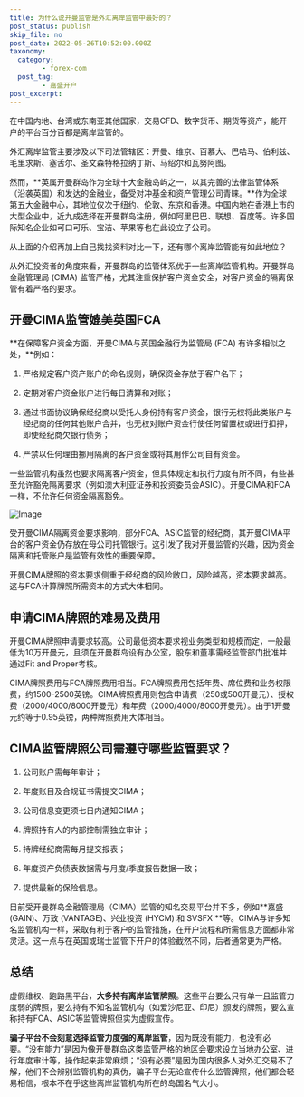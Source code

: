 ```yaml
---
title: 为什么说开曼监管是外汇离岸监管中最好的？
post_status: publish
skip_file: no
post_date: 2022-05-26T10:52:00.000Z
taxonomy:
  category:
        - forex-com
  post_tag:
        - 嘉盛开户
post_excerpt: 
---
```

在中国内地、台湾或东南亚其他国家，交易CFD、数字货币、期货等资产，能开户的平台百分百都是离岸监管的。

外汇离岸监管主要涉及以下司法管辖区：开曼、维京、百慕大、巴哈马、伯利兹、毛里求斯、塞舌尔、圣文森特格拉纳丁斯、马绍尔和瓦努阿图。

然而，**英属开曼群岛作为全球十大金融岛屿之一，以其完善的法律监管体系（沿袭英国）和发达的金融业，备受对冲基金和资产管理公司青睐。**作为全球第五大金融中心，其地位仅次于纽约、伦敦、东京和香港。中国内地在香港上市的大型企业中，近九成选择在开曼群岛注册，例如阿里巴巴、联想、百度等。许多国际知名企业如可口可乐、宝洁、苹果等也在此设立子公司。

从上面的介绍再加上自己找找资料对比一下，还有哪个离岸监管能有如此地位？

从外汇投资者的角度来看，开曼群岛的监管体系优于一些离岸监管机构。开曼群岛金融管理局 (CIMA) 监管严格，尤其注重保护客户资金安全，对客户资金的隔离保管有着严格的要求。

## 开曼CIMA监管媲美英国FCA

**在保障客户资金方面，开曼CIMA与英国金融行为监管局 (FCA) 有许多相似之处，**例如：

1. 严格规定客户资产账户的命名规则，确保资金存放于客户名下；

1. 定期对客户资金账户进行每日清算和对账；

1. 通过书面协议确保经纪商以受托人身份持有客户资金，银行无权将此类账户与经纪商的任何其他账户合并，也无权对账户资金行使任何留置权或进行扣押，即使经纪商欠银行债务；

1. 严禁以任何理由挪用隔离的客户资金或将其用作公司自有资金。

一些监管机构虽然也要求隔离客户资金，但具体规定和执行力度有所不同，有些甚至允许豁免隔离要求（例如澳大利亚证券和投资委员会ASIC）。开曼CIMA和FCA一样，不允许任何资金隔离豁免。

![Image](https://prod-files-secure.s3.us-west-2.amazonaws.com/39ed1227-6d7d-4570-be36-9ccd4a2c4241/bd849744-3fcb-4a37-8312-357962c8f065/image.png?X-Amz-Algorithm=AWS4-HMAC-SHA256&X-Amz-Content-Sha256=UNSIGNED-PAYLOAD&X-Amz-Credential=ASIAZI2LB466354F5IGP%2F20250807%2Fus-west-2%2Fs3%2Faws4_request&X-Amz-Date=20250807T041358Z&X-Amz-Expires=3600&X-Amz-Security-Token=IQoJb3JpZ2luX2VjEEsaCXVzLXdlc3QtMiJIMEYCIQC6Ldlq5ckrzVuRIFANaDEVa9JZla07GyRjVdXQBy5TcgIhAON4TxYnxs%2F9VlXDuh2wE7Us0bVN%2F11Pa0xMhboBGM%2FLKogECIT%2F%2F%2F%2F%2F%2F%2F%2F%2F%2FwEQABoMNjM3NDIzMTgzODA1IgweR2zYgpd80FpJIw0q3AMjBXITFLxBBIQToe7hG%2FOIxG4pQ61J4fNTBBkHMc5c%2BFysFoOxcdv5RBQqZIi5TaFJHC0aA1n2oTNb0FY4MsqH%2BcJE4YYk8AMAcPAQ5pNA%2FFWiCfrHwaWikv97hlnxMXWS5gN2De2urDEs25EGmioE%2BMT3vInO9mh%2Bjux4Z0qWVFTyGtbqJ4YWuPBnRDtbT0RpmIVR3K5h%2FhMU69S%2FaOTMmAvkRtdZHVgBh1HoEs6vErcrK2kuBoqy0NgibB87MAnQtYu%2B6mZZF%2BzlBdBkXcCsn83J1dF6HKnIP8mt%2BbEj8kMgZeH7ho1PPOMNMRjZyLY2MuUB%2B0vlQACbcp%2F%2BJMaX4FFfzMjWvgxi7Y5NZbDOlaPC0wBc6xbj5N2m5oFbN8fzED64jn3kEoYJyq6vce4L5nWsKWfdObJXWjwP657P78f3YM8BP4mT1L2GzK0Cm7ssvoBUkDiPic5dG8513WnvCYwJWK3QtbKMYLa8TzyoLeDoQiDcY9u5KuQz4P4nS7vPAmVmIdjNDyeyDQBdXxd3F0WKSIzmWdGS3m3Pp%2F1jmMlpTLqiRrnWsfzEUkfuqX1gG%2BC52n6lfOfsQGfcsKhR7xNHVU3DJGVUMqIAfRoEEeS%2F5sNFIUnpiJdz0jD8rdDEBjqkAY3%2FKCr0FIxyPjQNsRdFUYbiaWEjF1gMceVmLS%2B6YUyNGLBbsqi5z1DcR0bb92JvEAIZFdLmveDTkVODTBE1bh%2Fz3UiOu5qbKv2hMA1O1v%2FS%2FSt2b0X8foxGCCzgYota0047znH32fsBVDj84oo1qnUyCWo7jfCi2%2B3wOnR%2Bd7Pyd67apVxo%2FkfzNZYFcE1mvkFbgxYP07SewwbwmWoSlfHB%2FvVS&X-Amz-Signature=d3c7520b4c6e28a0033c6906714a190c7541d4d9b0e911ce4aa66058039640e8&X-Amz-SignedHeaders=host&x-amz-checksum-mode=ENABLED&x-id=GetObject)

受开曼CIMA隔离资金要求影响，部分FCA、ASIC监管的经纪商，其开曼CIMA平台的客户资金仍存放在母公司托管银行。这引发了我对开曼监管的兴趣，因为资金隔离和托管账户是监管有效性的重要保障。

开曼CIMA牌照的资本要求侧重于经纪商的风险敞口，风险越高，资本要求越高。这与FCA计算牌照所需资本的方式大体相同。

## **申请CIMA牌照的难易及费用**

开曼CIMA牌照申请要求较高。公司最低资本要求视业务类型和规模而定，一般最低为10万开曼元，且须在开曼群岛设有办公室，股东和董事需经监管部门批准并通过Fit and Proper考核。

CIMA牌照费用与FCA牌照费用相当。FCA牌照费用包括年费、席位费和业务权限费，约1500-2500英镑。CIMA牌照费用则包含申请费（250或500开曼元）、授权费（2000/4000/8000开曼元）和年费（2000/4000/8000开曼元）。由于1开曼元约等于0.95英镑，两种牌照费用大体相当。

## CIMA监管牌照公司需遵守哪些监管要求？

1. 公司账户需每年审计；

1. 年度账目及合规证书需提交CIMA；

1. 公司信息变更须七日内通知CIMA；

1. 牌照持有人的内部控制需独立审计；

1. 持牌经纪商需每月提交报表；

1. 年度资产负债表数据需与月度/季度报告数据一致；

1. 提供最新的保险信息。

目前受开曼群岛金融管理局（CIMA）监管的知名交易平台并不多，例如**嘉盛 (GAIN)、万致 (VANTAGE)、兴业投资 (HYCM) 和 SVSFX **等。CIMA与许多知名监管机构一样，采取有利于客户的监管措施，在开户流程和所需信息方面都非常灵活。这一点与在英国或瑞士监管下开户的体验截然不同，后者通常更为严格。

## 总结

虚假维权、跑路黑平台，**大多持有离岸监管牌照**。这些平台要么只有单一且监管力度弱的牌照，要么持有不知名监管机构（如爱沙尼亚、印尼）颁发的牌照，要么宣称持有FCA、ASIC等监管牌照但实为虚假宣传。

**骗子平台不会刻意选择监管力度强的离岸监管**，因为既没有能力，也没有必要。“没有能力”是因为像开曼群岛这类监管严格的地区会要求设立当地办公室、进行年度审计等，操作起来非常麻烦；“没有必要”是因为国内很多人对外汇交易不了解，他们不会辨别监管机构的真伪，骗子平台无论宣传什么监管牌照，他们都会轻易相信，根本不在乎这些离岸监管机构所在的岛国名气大小。